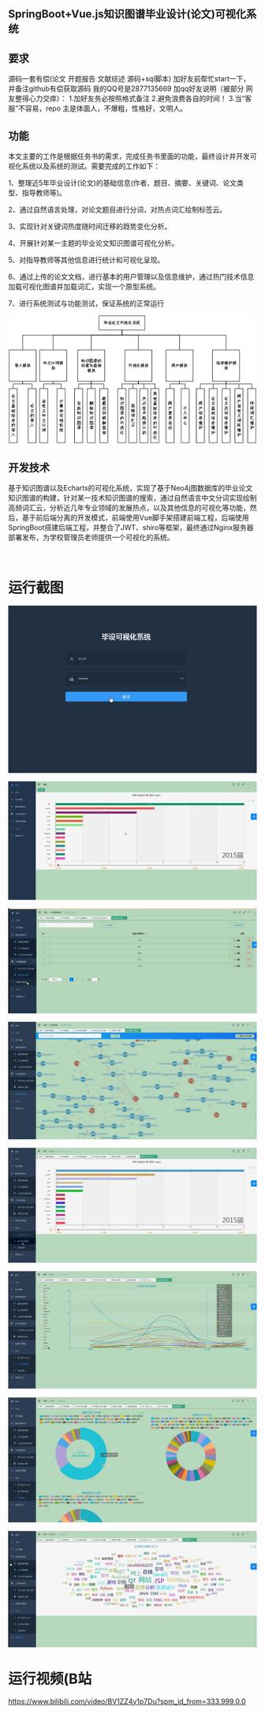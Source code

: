 ## SpringBoot+Vue.js知识图谱毕业设计(论文)可视化系统

## 要求
源码一套有偿(论文 开题报告  文献综述  源码+sql脚本)
加好友前帮忙start一下，并备注github有偿获取源码
我的QQ号是2877135669
加qq好友说明（被部分 网友整得心力交瘁）：
    1.加好友务必按照格式备注
    2.避免浪费各自的时间！
    3.当“客服”不容易，repo 主是体面人，不爆粗，性格好，文明人。
    

## 功能
本文主要的工作是根据任务书的需求，完成任务书里面的功能，最终设计并开发可视化系统以及系统的测试。需要完成的工作如下：

1、整理近5年毕业设计(论文)的基础信息(作者、题目、摘要、关键词、论文类型、指导教师等)。

2、通过自然语言处理，对论文题目进行分词，对热点词汇绘制标签云。

3、实现针对关键词热度随时间迁移的趋势变化分析。

4、开展针对某一主题的毕业论文知识图谱可视化分析。

5、对指导教师等其他信息进行统计和可视化呈现。

6、通过上传的论文文档，进行基本的用户管理以及信息维护，通过热门技术信息加载可视化图谱并加载词汇，实现一个原型系统。

7、进行系统测试与功能测试，保证系统的正常运行

![](图片1.png)

## 开发技术

基于知识图谱以及Echarts的可视化系统，实现了基于Neo4j图数据库的毕业论文知识图谱的构建，针对某一技术知识图谱的搜索，通过自然语言中文分词实现绘制高频词汇云，分析近几年专业领域的发展热点，以及其他信息的可视化等功能，然后，基于前后端分离的开发模式，前端使用Vue脚手架搭建前端工程，后端使用SpringBoot搭建后端工程，并整合了JWT、shiro等框架，最终通过Nginx服务器部署发布，为学校管理员老师提供一个可视化的系统。




​	

# 运行截图


![](QQ截图20200805140901.png)

![QQ截图20200805140911](QQ截图20200805140911.png)

![QQ截图20200805140930](QQ截图20200805140930.png)

![QQ截图20200805140943](QQ截图20200805140943.png)

![QQ截图20200805141003](QQ截图20200805141003.png)

![QQ截图20200805141013](QQ截图20200805141013.png)

![QQ截图20200805141025](QQ截图20200805141025.png)

![QQ截图20200805141056](QQ截图20200805141056.png)

# 运行视频(B站
https://www.bilibili.com/video/BV1ZZ4y1p7Du?spm_id_from=333.999.0.0






